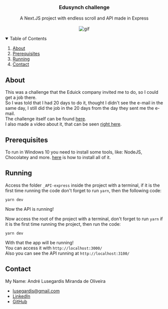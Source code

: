 <br />
<p align="center">

  <h3 align="center">Edusynch challenge</h3>

  <p align="center">
    A Next.JS project with endless scroll and API made in Express
    <br />
    <br />
    <img src="_README.md/app.gif" alt="gif">
  </p>
</p>

<details open="open">
  <summary>Table of Contents</summary>
  <ol>
    <li><a href="#about">About</a></li>
    <li><a href="#prerequisites">Prerequisites</a></li>
    <li><a href="#running">Running</a></li>
    <li><a href="#contact">Contact</a></li>
  </ol>
</details>

## About
This was a challenge that the Eduick company invited me to do, so I could get a job there.
<br />
So I was told that I had 20 days to do it, thought I didn't see the e-mail in the same day, I still did the job in the 20 days from the day they sent me the e-mail.
<br />
The challenge itself can be found [here](https://github.com/edusynch/frontend-challenge).
<br />
I also made a video about it, that can be seen [right here](https://youtu.be/xmDRtEEtXWo).

## Prerequisites
To run in Windows 10 you need to install some tools, like: NodeJS, Chocolatey and more. [here](https://github.com/MestreALMO/React-Requires-To-Run-Windows-) is how to install all of it.
<br/>


## Running
Access the folder ```_API-express``` inside the project with a terminal, if it is the first time running the code don't forget to run ```yarn```, then the following code:
```
yarn dev
```
Now the API is running!

Now access the root of the project with a terminal, don't forget to run ```yarn``` if it is the first time running the project, then run the code:
```
yarn dev
```
With that the app will be running! 
<br />You can access it with ```http://localhost:3000/```
<br />Also you can see the API running at ```http://localhost:3100/```

## Contact
My Name: André Lusegardis Miranda de Oliveira
  * lusegardis@gmail.com
  * [LinkedIn](https://www.linkedin.com/in/andr%C3%A9-lusegardis/detail/recent-activity/shares/)
  * [GitHub](https://github.com/MestreALMO)

